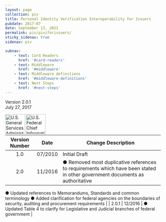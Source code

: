 ```yaml
---
layout: page
collection: piv
title: Personal Identity Verification Interoperability for Issuers
pubdate: 2017-07
date: September 13, 2021
permalink: piv/piviforissuers/
sticky_sidenav: true
sidenav: piv

subnav:
    - text: Card Readers
      href: '#card-readers'
    - text: Middleware
      href: '#middleware'
    - text: Middleware definitions
      href: '#middleware-definitions'
    - text: Next Steps
      href: '#next-steps'
---
```


Version 2.0.1  
July 27, 2017

<a href="{{site.baseurl}}/assets/img/logo-gsa.png" target="_blank" rel="noopener noreferrer"><img src="{{site.baseurl}}/assets/img/logo-gsa.png" width="64" height='64' align="left" alt="U.S. General Services Administration Logo"></a>
<a href="{{site.baseurl}}/assets/img/logo-cio.png" target="_blank" rel="noopener noreferrer"><img src="{{site.baseurl}}/assets/img/logo-cio.png" width="64" height='64' align="left" alt="U.S. Federal Chief Information Officer Council Logo"></a><br><br><br>

| Version Number | Date | Change Description |
| :----------: | :-------: | -------- |
| 1.0 | 07/2010 | Initial Draft |
| 2.0 | 11/2016 | ●	Removed most duplicative references to requirements which have been stated in other government documents as authoritative
●	Updated references to Memorandums, Standards and common terminology
●	Added clarification for federal agencies on the boundaries of security, auditing and procurement requirements |
| 2.0.1 | 12/2016 | ●	Updated Table 4 to clarify for Legislative and Judicial branches of federal
government
 |

